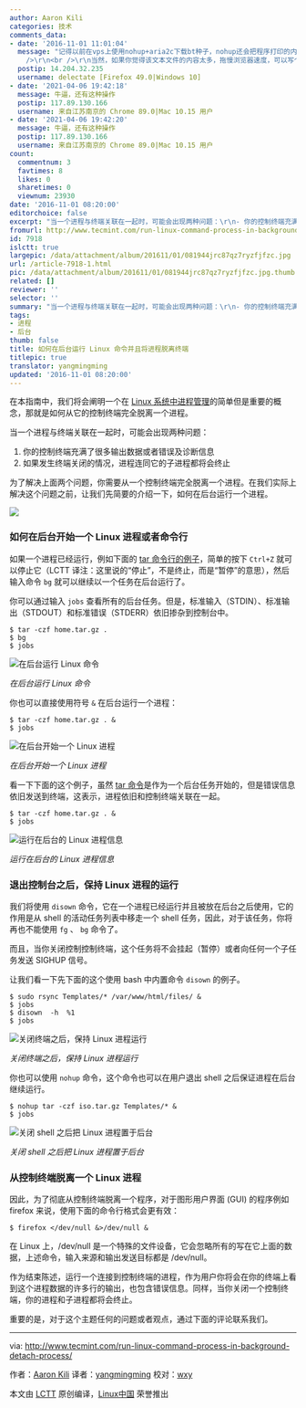 ```yaml
---
author: Aaron Kili
categories: 技术
comments_data:
- date: '2016-11-01 11:01:04'
  message: "记得以前在vps上使用nohup+aria2c下载bt种子，nohup还会把程序打印的内容保存到文本文件。如此一来，就可以通过本地浏览器直接查看输出了，很方便。<br
    />\r\n<br />\r\n当然，如果你觉得该文本文件的内容太多，拖慢浏览器速度，可以写个php，只读取尾部50行这样的功能，如此一来，简直比迅雷离线下载还给力。"
  postip: 14.204.32.235
  username: delectate [Firefox 49.0|Windows 10]
- date: '2021-04-06 19:42:18'
  message: 牛逼，还有这种操作
  postip: 117.89.130.166
  username: 来自江苏南京的 Chrome 89.0|Mac 10.15 用户
- date: '2021-04-06 19:42:20'
  message: 牛逼，还有这种操作
  postip: 117.89.130.166
  username: 来自江苏南京的 Chrome 89.0|Mac 10.15 用户
count:
  commentnum: 3
  favtimes: 8
  likes: 0
  sharetimes: 0
  viewnum: 23930
date: '2016-11-01 08:20:00'
editorchoice: false
excerpt: "当一个进程与终端关联在一起时，可能会出现两种问题：\r\n- 你的控制终端充满了很多输出数据或者错误及诊断信息；\r\n- 如果发生终端关闭的情况，进程连同它的子进程都将会终止。"
fromurl: http://www.tecmint.com/run-linux-command-process-in-background-detach-process/
id: 7918
islctt: true
largepic: /data/attachment/album/201611/01/081944jrc87qz7ryzfjfzc.jpg
url: /article-7918-1.html
pic: /data/attachment/album/201611/01/081944jrc87qz7ryzfjfzc.jpg.thumb.jpg
related: []
reviewer: ''
selector: ''
summary: "当一个进程与终端关联在一起时，可能会出现两种问题：\r\n- 你的控制终端充满了很多输出数据或者错误及诊断信息；\r\n- 如果发生终端关闭的情况，进程连同它的子进程都将会终止。"
tags:
- 进程
- 后台
thumb: false
title: 如何在后台运行 Linux 命令并且将进程脱离终端
titlepic: true
translator: yangmingming
updated: '2016-11-01 08:20:00'
---
```


在本指南中，我们将会阐明一个在 [Linux 系统中进程管理](http://www.tecmint.com/monitor-linux-processes-and-set-process-limits-per-user/)的简单但是重要的概念，那就是如何从它的控制终端完全脱离一个进程。


当一个进程与终端关联在一起时，可能会出现两种问题：


1. 你的控制终端充满了很多输出数据或者错误及诊断信息
2. 如果发生终端关闭的情况，进程连同它的子进程都将会终止


为了解决上面两个问题，你需要从一个控制终端完全脱离一个进程。在我们实际上解决这个问题之前，让我们先简要的介绍一下，如何在后台运行一个进程。


![](/data/attachment/album/201611/01/081944jrc87qz7ryzfjfzc.jpg)


### 如何在后台开始一个 Linux 进程或者命令行


如果一个进程已经运行，例如下面的 [tar 命令行的例子](/article-7802-1.html)，简单的按下 `Ctrl+Z` 就可以停止它（LCTT 译注：这里说的“停止”，不是终止，而是“暂停”的意思），然后输入命令 `bg` 就可以继续以一个任务在后台运行了。


你可以通过输入 `jobs` 查看所有的后台任务。但是，标准输入（STDIN）、标准输出（STDOUT）和标准错误（STDERR）依旧掺杂到控制台中。



```
$ tar -czf home.tar.gz .
$ bg
$ jobs
```

![](/data/attachment/album/201611/01/082404gmdvzdfxdbnmnzls.png "在后台运行 Linux 命令")


*在后台运行 Linux 命令*


你也可以直接使用符号 `&` 在后台运行一个进程：



```
$ tar -czf home.tar.gz . &
$ jobs
```

![](/data/attachment/album/201611/01/082404zrr8jd48daxp5wkh.png "在后台开始一个 Linux 进程")


*在后台开始一个 Linux 进程*


看一下下面的这个例子，虽然 [tar 命令](/article-7802-1.html)是作为一个后台任务开始的，但是错误信息依旧发送到终端，这表示，进程依旧和控制终端关联在一起。



```
$ tar -czf home.tar.gz . &
$ jobs
```

![](/data/attachment/album/201611/01/082405gim90e9f0uu7z3aa.png "运行在后台的 Linux 进程信息")


*运行在后台的 Linux 进程信息*


### 退出控制台之后，保持 Linux 进程的运行


我们将使用 `disown` 命令，它在一个进程已经运行并且被放在后台之后使用，它的作用是从 shell 的活动任务列表中移走一个 shell 任务，因此，对于该任务，你将再也不能使用 `fg` 、 `bg` 命令了。


而且，当你关闭控制控制终端，这个任务将不会挂起（暂停）或者向任何一个子任务发送 SIGHUP 信号。


让我们看一下先下面的这个使用 bash 中内置命令 `disown` 的例子。



```
$ sudo rsync Templates/* /var/www/html/files/ &
$ jobs
$ disown  -h  %1
$ jobs
```

![](/data/attachment/album/201611/01/082405d9ifmh0s4fm5d99g.png "关闭终端之后，保持 Linux 进程运行")


*关闭终端之后，保持 Linux 进程运行*


你也可以使用 `nohup` 命令，这个命令也可以在用户退出 shell 之后保证进程在后台继续运行。



```
$ nohup tar -czf iso.tar.gz Templates/* &
$ jobs
```

![](/data/attachment/album/201611/01/082406s9b88jmjpd93fov8.png "关闭 shell 之后把 Linux 进程置于后台")


*关闭 shell 之后把 Linux 进程置于后台*


### 从控制终端脱离一个 Linux 进程


因此，为了彻底从控制终端脱离一个程序，对于图形用户界面 (GUI) 的程序例如 firefox 来说，使用下面的命令行格式会更有效：



```
$ firefox </dev/null &>/dev/null &
```

在 Linux 上，/dev/null 是一个特殊的文件设备，它会忽略所有的写在它上面的数据，上述命令，输入来源和输出发送目标都是 /dev/null。


作为结束陈述，运行一个连接到控制终端的进程，作为用户你将会在你的终端上看到这个进程数据的许多行的输出，也包含错误信息。同样，当你关闭一个控制终端，你的进程和子进程都将会终止。


重要的是，对于这个主题任何的问题或者观点，通过下面的评论联系我们。




---


via: <http://www.tecmint.com/run-linux-command-process-in-background-detach-process/>


作者：[Aaron Kili](http://www.tecmint.com/author/aaronkili/) 译者：[yangmingming](https://github.com/yangmingming) 校对：[wxy](https://github.com/wxy)


本文由 [LCTT](https://github.com/LCTT/TranslateProject) 原创编译，[Linux中国](https://linux.cn/) 荣誉推出